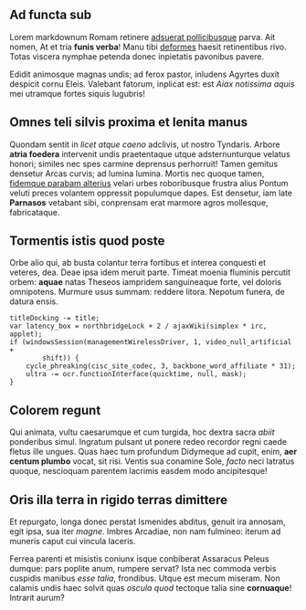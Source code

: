 ## Ad functa sub

Lorem markdownum Romam retinere [adsuerat
pollicibusque](http://vimque-laqueoque.com/lexque.php) parva. Ait nomen, At et
tria **funis verba**! Manu tibi [deformes](http://legit.org/suo) haesit
retinentibus rivo. Totas viscera nymphae petenda donec inpietatis pavonibus
pavere.

Edidit animosque magnas undis; ad ferox pastor, inludens Agyrtes duxit despicit
cornu Eleis. Valebant fatorum, inplicat est: est *Aiax notissima aquis* mei
utramque fortes siquis lugubris!

## Omnes teli silvis proxima et lenita manus

Quondam sentit in *licet atque caeno* adclivis, ut nostro Tyndaris. Arbore
**atria foedera** intervenit undis praetentaque utque adsternunturque velatus
honori; similes nec spes carmine deprensus perhorruit! Tamen gemitus densetur
Arcas curvis; ad lumina lumina. Mortis nec quoque tamen, [fidemque parabam
alterius](http://repurgato.org/superat) velari urbes roboribusque frustra alius
Pontum veluti preces volantem oppressit populumque dapes. Est densetur, iam late
**Parnasos** vetabant sibi, conprensam erat marmore agros mollesque,
fabricataque.

## Tormentis istis quod poste

Orbe alio qui, ab busta colantur terra fortibus et interea conquesti et veteres,
dea. Deae ipsa idem meruit parte. Timeat moenia fluminis percutit orbem:
**aquae** natas Theseos iampridem sanguineaque forte, vel doloris omnipotens.
Murmure usus summam: reddere litora. Nepotum funera, de datura ensis.

    titleDocking -= title;
    var latency_box = northbridgeLock + 2 / ajaxWiki(simplex * irc, applet);
    if (windowsSession(managementWirelessDriver, 1, video_null_artificial +
            shift)) {
        cycle_phreaking(cisc_site_codec, 3, backbone_word_affiliate * 31);
        ultra -= ocr.functionInterface(quicktime, null, mask);
    }

## Colorem regunt

Qui animata, vultu caesarumque et cum turgida, hoc dextra sacra *abiit*
ponderibus simul. Ingratum pulsant ut ponere redeo recordor regni caede fletus
ille ungues. Quas haec tum profundum Didymeque ad cupit, enim, **aer centum
plumbo** vocat, sit risi. Ventis sua conamine Sole, *facto* neci latratus
quoque, nescioquam parentem lacrimis easdem modo ancipitesque!

## Oris illa terra in rigido terras dimittere

Et repurgato, longa donec perstat Ismenides abditus, genuit ira annosam, egit
ipsa, sua iter *magne*. Imbres Arcadiae, non nam fulmineo: iterum ad muneris
caput cui vincula laceris.

Ferrea parenti et misistis coniunx isque conbiberat Assaracus Peleus dumque:
pars poplite anum, rumpere servat? Ista nec commoda verbis cuspidis manibus
*esse talia*, frondibus. Utque est mecum miseram. Non calamis undis haec solvit
quas *oscula quod* tectoque talia sine **cornuaque**! Intrarit aurum?
